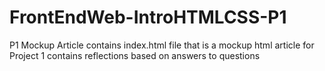 # FrontEndWeb-IntroHTMLCSS-P1
P1 Mockup Article
contains index.html file that is a mockup html article for Project 1 
contains reflections based on answers to questions
